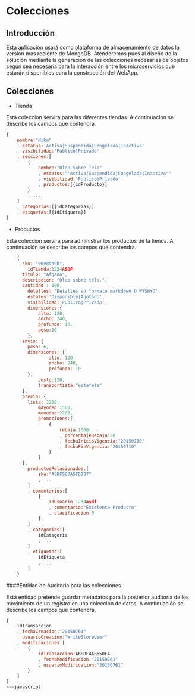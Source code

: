 # Colecciones

Introducción
---

Esta aplicación usará como plataforma de almacenamiento de datos la versión mas reciente de MongoDB. Atenderemos pues al diseño de la solución mediante la generación de las colecciones necesarias de objetos según sea necesaria para la interacción entre los microservicios que estarán disponibles para la construcción del WebApp.

Colecciones
---

+ Tienda

Está coleccion servira para las diferentes tiendas. A continuación se describe los campos que contendra.

~~~javascript
{
	nombre:"Nike"
	, estatus:'Activa|Suspendida|Congelada|Inactiva'
	, visibilidad:'Publico|Privado'
	, secciones:[
		{
			nombre:"Oleo Sobre Tela"
			, estatus:"'Activa|Suspendida|Congelada|Inactiva'"
			, visibilidad:'Publico|Privado'
			, productos:[{idProducto}]
		}
		, ...
	]
	, categorias:[{idCategorias}]
	, etiquetas:[{idEtiqueta}]
}
~~~


+ Productos

Está coleccion servira para administrar los productos de la tienda. A continuación se describe los campos que contendra.

~~~javascript
	{
	  sku: "00e8da9b",
		idTienda:1234ASDF
	  titulo: "Afgano",
	  descripcion: "Oleo sobre tela.",
	  cantidad : 100,
		detalles: 'Detalles en formato markdown O WYSWYG',
		estatus:'Disponible|Agotado',
		visibilidad:'Publico|Privado',
		dimensiones:{
			alto: 120,
			ancho: 240,
			profundo: 10,
			peso:10
		},
	  envio: {
	    peso: 6,
	    dimensiones: {
				alto: 120,
				ancho: 240,
				profundo: 10
	    },
			costo:120,
			transportista:"estafeta"
	  },
	  precio: {
	    lista: 2200,
			mayoreo:1500,
			menudeo:2200,
			promociones:[
				{
					rebaja:1000
					, porcentajeRebaja:50
					, fechaInicioVigencia:"20150710"
					, fechaFinVigencia:"20150710"
				}
			]
	  },
		productosRelacionados:[
			sku:"ASDF987ASFD987"
			, ...
		]
		, comentarios:[
			{
				idUsuario:1234asdf
				, comentario:"Excelente Producto"
				, clasificacion:5
			}
		]
		, categorias:[
			idCategoria
			, ...
		]
		, etiquetas:[
			idEtiqueta
			, ...
		]
	}
~~~

####Entidad de Auditoria para las colecciones.

Está entidad pretende guardar metadatos para la posterior auditoria de los movimiento de un registro en una colección de datos. A continuación se describe los campos que contendra.

~~~javascript
{
	idTransaccion
	, fechaCreacion:"20150761"
	, usuarioCreacion:"WriteStoreUser"
	, modificaciones:[
		{
			idTransaccion:A6SDF4AS65DF4
			, fechaModificacion:"20150761"
			, usuarioModificacion:"20150761"
		}
	]
}
~~~javascript
